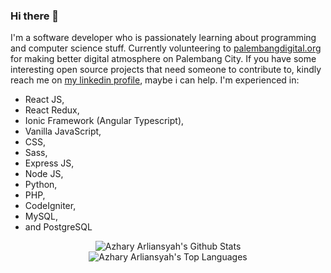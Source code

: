 ### Hi there 👋

I'm a software developer who is passionately learning about programming and computer science stuff. Currently volunteering to [palembangdigital.org](https://palembangdigital.org) for making better digital atmosphere on Palembang City. If you have some interesting open source projects that need someone to contribute to, kindly reach me on [my linkedin profile](https://www.linkedin.com/in/azhary-arliansyah), maybe i can help. I'm experienced in: 
- React JS, 
- React Redux, 
- Ionic Framework (Angular Typescript), 
- Vanilla JavaScript, 
- CSS, 
- Sass, 
- Express JS, 
- Node JS, 
- Python, 
- PHP, 
- CodeIgniter, 
- MySQL, 
- and PostgreSQL 

<div align="center">
  <img src="https://github-readme-stats.vercel.app/api?username=azhry&&show_icons=true&&theme=merko" alt="Azhary Arliansyah's Github Stats"/>
  <br/>
  <img src="https://github-readme-stats.vercel.app/api/top-langs/?username=azhry&&layout=compact&&theme=merko" alt="Azhary Arliansyah's Top Languages"/>
</div>

<!--
**azhry/azhry** is a ✨ _special_ ✨ repository because its `README.md` (this file) appears on your GitHub profile.

Here are some ideas to get you started:

- 🔭 I’m currently working on ...
- 🌱 I’m currently learning ...
- 👯 I’m looking to collaborate on ...
- 🤔 I’m looking for help with ...
- 💬 Ask me about ...
- 📫 How to reach me: ...
- 😄 Pronouns: ...
- ⚡ Fun fact: ...
-->
